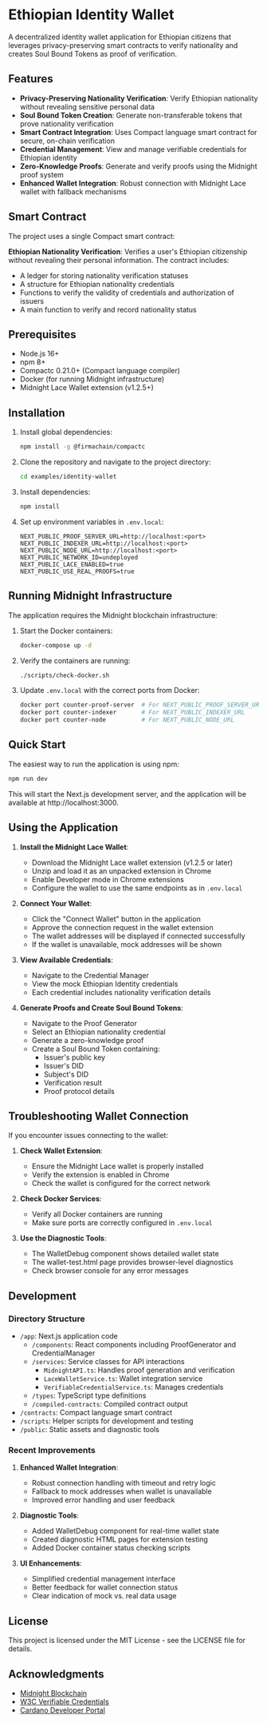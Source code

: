 # Ethiopian Identity Wallet

A decentralized identity wallet application for Ethiopian citizens that leverages privacy-preserving smart contracts to verify nationality and creates Soul Bound Tokens as proof of verification.

## Features

- **Privacy-Preserving Nationality Verification**: Verify Ethiopian nationality without revealing sensitive personal data
- **Soul Bound Token Creation**: Generate non-transferable tokens that prove nationality verification
- **Smart Contract Integration**: Uses Compact language smart contract for secure, on-chain verification
- **Credential Management**: View and manage verifiable credentials for Ethiopian identity
- **Zero-Knowledge Proofs**: Generate and verify proofs using the Midnight proof system
- **Enhanced Wallet Integration**: Robust connection with Midnight Lace wallet with fallback mechanisms

## Smart Contract

The project uses a single Compact smart contract:

**Ethiopian Nationality Verification**: Verifies a user's Ethiopian citizenship without revealing their personal information. The contract includes:
- A ledger for storing nationality verification statuses
- A structure for Ethiopian nationality credentials
- Functions to verify the validity of credentials and authorization of issuers
- A main function to verify and record nationality status

## Prerequisites

- Node.js 16+
- npm 8+
- Compactc 0.21.0+ (Compact language compiler)
- Docker (for running Midnight infrastructure)
- Midnight Lace Wallet extension (v1.2.5+)

## Installation

1. Install global dependencies:
   ```bash
   npm install -g @firmachain/compactc
   ```

2. Clone the repository and navigate to the project directory:
   ```bash
   cd examples/identity-wallet
   ```

3. Install dependencies:
   ```bash
   npm install
   ```

4. Set up environment variables in `.env.local`:
   ```
   NEXT_PUBLIC_PROOF_SERVER_URL=http://localhost:<port>
   NEXT_PUBLIC_INDEXER_URL=http://localhost:<port>
   NEXT_PUBLIC_NODE_URL=http://localhost:<port>
   NEXT_PUBLIC_NETWORK_ID=undeployed
   NEXT_PUBLIC_LACE_ENABLED=true
   NEXT_PUBLIC_USE_REAL_PROOFS=true
   ```

## Running Midnight Infrastructure

The application requires the Midnight blockchain infrastructure:

1. Start the Docker containers:
   ```bash
   docker-compose up -d
   ```

2. Verify the containers are running:
   ```bash
   ./scripts/check-docker.sh
   ```

3. Update `.env.local` with the correct ports from Docker:
   ```bash
   docker port counter-proof-server  # For NEXT_PUBLIC_PROOF_SERVER_URL
   docker port counter-indexer       # For NEXT_PUBLIC_INDEXER_URL
   docker port counter-node          # For NEXT_PUBLIC_NODE_URL
   ```

## Quick Start

The easiest way to run the application is using npm:

```bash
npm run dev
```

This will start the Next.js development server, and the application will be available at http://localhost:3000.

## Using the Application

1. **Install the Midnight Lace Wallet**:
   - Download the Midnight Lace wallet extension (v1.2.5 or later)
   - Unzip and load it as an unpacked extension in Chrome
   - Enable Developer mode in Chrome extensions
   - Configure the wallet to use the same endpoints as in `.env.local`

2. **Connect Your Wallet**:
   - Click the "Connect Wallet" button in the application
   - Approve the connection request in the wallet extension
   - The wallet addresses will be displayed if connected successfully
   - If the wallet is unavailable, mock addresses will be shown

3. **View Available Credentials**:
   - Navigate to the Credential Manager
   - View the mock Ethiopian Identity credentials
   - Each credential includes nationality verification details

4. **Generate Proofs and Create Soul Bound Tokens**:
   - Navigate to the Proof Generator
   - Select an Ethiopian nationality credential
   - Generate a zero-knowledge proof
   - Create a Soul Bound Token containing:
     - Issuer's public key
     - Issuer's DID
     - Subject's DID
     - Verification result
     - Proof protocol details

## Troubleshooting Wallet Connection

If you encounter issues connecting to the wallet:

1. **Check Wallet Extension**:
   - Ensure the Midnight Lace wallet is properly installed
   - Verify the extension is enabled in Chrome
   - Check the wallet is configured for the correct network

2. **Check Docker Services**:
   - Verify all Docker containers are running
   - Make sure ports are correctly configured in `.env.local`

3. **Use the Diagnostic Tools**:
   - The WalletDebug component shows detailed wallet state
   - The wallet-test.html page provides browser-level diagnostics
   - Check browser console for any error messages

## Development

### Directory Structure

- `/app`: Next.js application code
  - `/components`: React components including ProofGenerator and CredentialManager
  - `/services`: Service classes for API interactions
    - `MidnightAPI.ts`: Handles proof generation and verification
    - `LaceWalletService.ts`: Wallet integration service
    - `VerifiableCredentialService.ts`: Manages credentials
  - `/types`: TypeScript type definitions
  - `/compiled-contracts`: Compiled contract output
- `/contracts`: Compact language smart contract
- `/scripts`: Helper scripts for development and testing
- `/public`: Static assets and diagnostic tools

### Recent Improvements

1. **Enhanced Wallet Integration**:
   - Robust connection handling with timeout and retry logic
   - Fallback to mock addresses when wallet is unavailable
   - Improved error handling and user feedback

2. **Diagnostic Tools**:
   - Added WalletDebug component for real-time wallet state
   - Created diagnostic HTML pages for extension testing
   - Added Docker container status checking scripts

3. **UI Enhancements**:
   - Simplified credential management interface
   - Better feedback for wallet connection status
   - Clear indication of mock vs. real data usage

## License

This project is licensed under the MIT License - see the LICENSE file for details.

## Acknowledgments

- [Midnight Blockchain](https://input-output-hk.github.io/midnight/)
- [W3C Verifiable Credentials](https://www.w3.org/TR/vc-data-model/)
- [Cardano Developer Portal](https://developers.cardano.org/)
